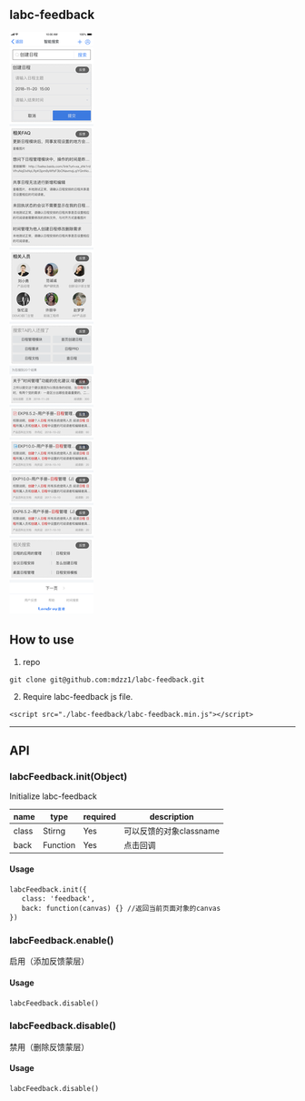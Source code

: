 ## labc-feedback

![demo](./demo.png)

## How to use
1.  repo

```
git clone git@github.com:mdzz1/labc-feedback.git
```

2. Require labc-feedback  js file.

```
<script src="./labc-feedback/labc-feedback.min.js"></script>
```

---

## API

### labcFeedback.init(Object)
Initialize labc-feedback

name         | type     | required | description
------------ | -------- | -------- | ---------
class        | Stirng   | Yes      | 可以反馈的对象classname
back         | Function | Yes      | 点击回调


#### Usage

```
labcFeedback.init({
   class: 'feedback',
   back: function(canvas) {} //返回当前页面对象的canvas
})
```

### labcFeedback.enable()
启用（添加反馈蒙层）

#### Usage

```
labcFeedback.disable()
```

### labcFeedback.disable()
禁用（删除反馈蒙层）

#### Usage

```
labcFeedback.disable()
```
